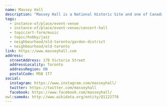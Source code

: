 ```yaml
---
name: Massey Hall
description: "Massey Hall is a National Historic Site and one of Canada's most iconic concert venues. Built in 1894, this legendary hall has hosted countless historic performances from jazz greats like Duke Ellington and Charlie Parker to rock legends Neil Young and Rush. Following a major restoration completed in 2021, Massey Hall continues its tradition of presenting world-class music while preserving its renowned acoustics and Victorian-era architectural charm. With a capacity of 2,752, it remains an intimate yet grand space for experiencing live music."
tags:
  - instance-of/place/event-venue
  - instance-of/place/event-venue/concert-hall
  - topic/art-form/music
  - topic/hobby/jazz
  - neighbourhood/old-toronto/garden-district
  - neighbourhood/old-toronto
link: https://www.masseyhall.com
address:
  streetAddress: 178 Victoria Street
  addressLocality: Toronto
  addressRegion: ON
  postalCode: M5B 1T7
social:
  instagram: https://www.instagram.com/masseyhall/
  twitter: https://twitter.com/masseyhall
  facebook: https://www.facebook.com/masseyhall/
owl:sameAs: http://www.wikidata.org/entity/Q1122776
---
```

